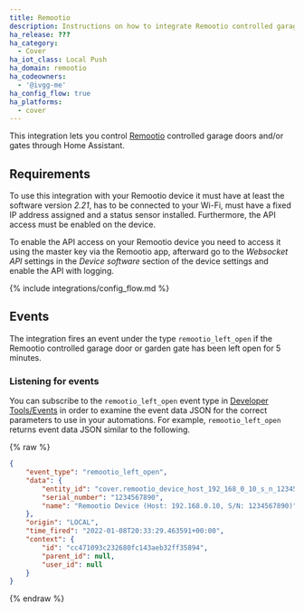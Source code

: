 ```yaml
---
title: Remootio
description: Instructions on how to integrate Remootio controlled garage door or garden gate into Home Assistant.
ha_release: ???
ha_category:
  - Cover
ha_iot_class: Local Push
ha_domain: remootio
ha_codeowners:
  - '@ivgg-me'
ha_config_flow: true
ha_platforms:
  - cover
---
```


This integration lets you control [Remootio](https://www.remootio.com/) controlled garage doors and/or gates through Home Assistant.

## Requirements

To use this integration with your Remootio device it must have at least the software version _2.21_, has to be connected to your Wi-Fi, must have a fixed IP address assigned and 
a status sensor installed. Furthermore, the API access must be enabled on the device.

To enable the API access on your Remootio device you need to access it using the master key via the Remootio app, afterward go to the _Websocket API_ settings 
in the _Device software_ section of the device settings and enable the API with logging.

{% include integrations/config_flow.md %}

## Events

The integration fires an event under the type `remootio_left_open` if the Remootio controlled garage door or garden gate has been left open for 5 minutes.

### Listening for events

You can subscribe to the `remootio_left_open` event type in [Developer Tools/Events](/docs/tools/dev-tools/) in order to examine the event data JSON for the correct parameters to use in your automations. For example, `remootio_left_open` returns event data JSON similar to the following.

{% raw %}

```json
{
    "event_type": "remootio_left_open",
    "data": {
        "entity_id": "cover.remootio_device_host_192_168_0_10_s_n_1234567890",
        "serial_number": "1234567890",
        "name": "Remootio Device (Host: 192.168.0.10, S/N: 1234567890)"
    },
    "origin": "LOCAL",
    "time_fired": "2022-01-08T20:33:29.463591+00:00",
    "context": {
        "id": "cc471093c232680fc143aeb32ff35894",
        "parent_id": null,
        "user_id": null
    }
}
```

{% endraw %}